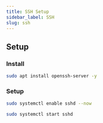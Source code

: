 ```yaml
---
title: SSH Setup
sidebar_label: SSH
slug: ssh
---
```


## Setup

### Install

```bash
sudo apt install openssh-server -y
```

### Setup

```bash
sudo systemctl enable sshd --now
```

```bash
sudo systemctl start sshd
```
